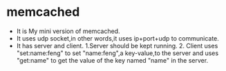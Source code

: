 
# memcached

- It is My mini version of memcached.
- It uses udp socket,in other words,it uses ip+port+udp to communicate.
- It has server and client. 1.Server should be kept running. 2. Client uses "set:name:feng" to set "name:feng",a key-value,to the server and uses "get:name" to get the value of the key named "name" in the server.
